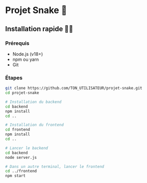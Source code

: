 # Projet Snake 🐍

## Installation rapide 🧙‍♂️

### Prérequis
- Node.js (v18+)
- npm ou yarn
- Git

### Étapes

```bash
git clone https://github.com/TON_UTILISATEUR/projet-snake.git
cd projet-snake

# Installation du backend
cd backend
npm install
cd ..

# Installation du frontend
cd frontend
npm install
cd ..

# Lancer le backend
cd backend
node server.js

# Dans un autre terminal, lancer le frontend
cd ../frontend
npm start
